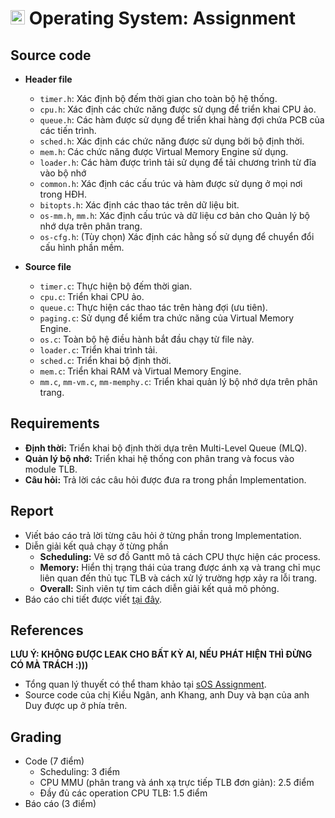 # <img src="https://upload.wikimedia.org/wikipedia/commons/f/f0/HCMCUT.svg" alt="HCMUT" width="23" /> Operating System: Assignment

## Source code

- **Header file**

  - `timer.h`: Xác định bộ đếm thời gian cho toàn bộ hệ thống.
  - `cpu.h`: Xác định các chức năng được sử dụng để triển khai CPU ảo.
  - `queue.h`: Các hàm được sử dụng để triển khai hàng đợi chứa PCB của các tiến trình.
  - `sched.h`: Xác định các chức năng được sử dụng bởi bộ định thời.
  - `mem.h`: Các chức năng được Virtual Memory Engine sử dụng.
  - `loader.h`: Các hàm được trình tải sử dụng để tải chương trình từ đĩa vào bộ nhớ
  - `common.h`: Xác định các cấu trúc và hàm được sử dụng ở mọi nơi trong HĐH.
  - `bitopts.h`: Xác định các thao tác trên dữ liệu bit.
  - `os-mm.h`, `mm.h`: Xác định cấu trúc và dữ liệu cơ bản cho Quản lý bộ nhớ dựa trên phân trang.
  - `os-cfg.h`: (Tùy chọn) Xác định các hằng số sử dụng để chuyển đổi cấu hình phần mềm.

- **Source file**

  - `timer.c`: Thực hiện bộ đếm thời gian.
  - `cpu.c`: Triển khai CPU ảo.
  - `queue.c`: Thực hiện các thao tác trên hàng đợi (ưu tiên).
  - `paging.c`: Sử dụng để kiểm tra chức năng của Virtual Memory Engine.
  - `os.c`: Toàn bộ hệ điều hành bắt đầu chạy từ file này.
  - `loader.c`: Triển khai trình tải.
  - `sched.c`: Triển khai bộ định thời.
  - `mem.c`: Triển khai RAM và Virtual Memory Engine.
  - `mm.c`, `mm-vm.c`, `mm-memphy.c`: Triển khai quản lý bộ nhớ dựa trên phân trang.

## Requirements

- **Định thời:** Triển khai bộ định thời dựa trên Multi-Level Queue (MLQ).
- **Quản lý bộ nhớ:** Triển khai hệ thống con phân trang và focus vào module TLB.
- **Câu hỏi:** Trả lời các câu hỏi được đưa ra trong phần Implementation. 

## Report

- Viết báo cáo trả lời từng câu hỏi ở từng phần trong Implementation.
- Diễn giải kết quả chạy ở từng phần
  - **Scheduling:** Vẽ sơ đồ Gantt mô tả cách CPU thực hiện các process.
  - **Memory:** Hiển thị trạng thái của trang được ánh xạ và trang chỉ mục liên quan đến thủ tục TLB và cách xử lý trường hợp xảy ra lỗi trang.
  - **Overall:** Sinh viên tự tim cách diễn giải kết quả mô phỏng.
- Báo cáo chi tiết được viết [tại đây](https://www.overleaf.com/project/66214d12d5a24ec010bd9a23).

## References
**LƯU Ý: KHÔNG ĐƯỢC LEAK CHO BẤT KỲ AI, NẾU PHÁT HIỆN THÌ ĐỪNG CÓ MÀ TRÁCH :)))**
- Tổng quan lý thuyết có thể tham khảo tại [sOS Assignment](https://www.overleaf.com/project/66214d12d5a24ec010bd9a23).
- Source code của chị Kiều Ngân, anh Khang, anh Duy và bạn của anh Duy được up ở phía trên.

## Grading
- Code (7 điểm)
  - Scheduling: 3 điểm
  - CPU MMU (phân trang và ánh xạ trực tiếp TLB đơn giản): 2.5 điểm
  - Đầy đủ các operation CPU TLB: 1.5 điểm
- Báo cáo (3 điểm)
